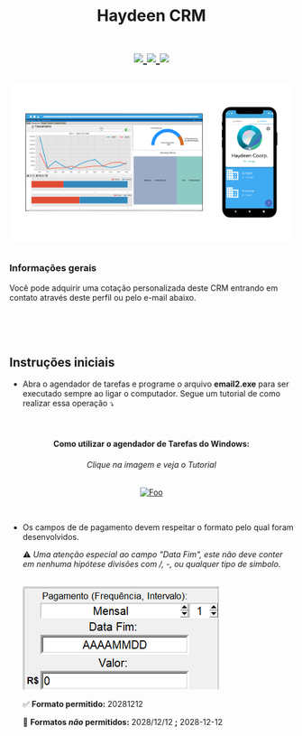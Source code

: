 <h1 align="center"> Haydeen CRM<h1>

<p align="center">
<a href="mailto:gustavofernandeslobo@gmail.com" >
<img src="https://user-images.githubusercontent.com/79761328/167745518-0c2d91b7-0e3e-4ab4-b0cb-a6165c0ee605.png"  ></img>
</a><a href="https://gflobo.github.io/haydeen-crm/" rel="some text" >
<img src="https://img.shields.io/badge/website-000000?style=for-the-badge&logo=About.me&logoColor=white" ></img>
</a><a href="https://github.com/gfLobo/haydeen-crm/wiki/Sobre"  >
<img src="https://cdn-icons-png.flaticon.com/512/1040/1040263.png" width ="5%"></img></a>
</p>



<p align="center">
<img src="./Images/intro.png" >
</a>

### Informações gerais
Você pode adquirir uma cotação personalizada deste CRM entrando em contato através deste perfil ou pelo e-mail abaixo.




<br/>
<br/>
<br/>


## Instruções iniciais
* Abra o agendador de tarefas e programe o arquivo **email2.exe** para ser executado sempre ao ligar o computador. Segue um tutorial de como realizar essa operação  ⤵
    <br/>
    <br/>
    <br/>

    
<h4 align="center">Como utilizar o agendador de Tarefas do Windows:</h4>

<h6 align="center">Clique na imagem e veja o Tutorial</h6>



<a href="https://www.youtube.com/watch?v=1_9ZGNpuf1o" 
rel= "Como utilizar o agendador de Tarefas do Windows" align="center">

![Foo](https://encrypted-tbn0.gstatic.com/images?q=tbn:ANd9GcRp3rlAiCfMnEg9Kf02Rdy629y6dQfQmvvOJUH_BqRlGDIyt1A3c4UnkaV9uExjUlNG5JI&usqp=CAU)

</a>


<br/>

* Os campos de de pagamento devem respeitar o formato pelo qual foram desenvolvidos.

    ⚠ *Uma atenção especial ao campo "Data Fim", este não deve conter em nenhuma hipótese divisões com /, -, ou qualquer tipo de simbolo.*
    
    <br/>

    <img src="./images/fatD.png">
    
    <br/>

    
    ✅ **Formato permitido:** 20281212

    🚫 **Formatos ***não*** permitidos:** 2028/12/12  **;**  2028-12-12
